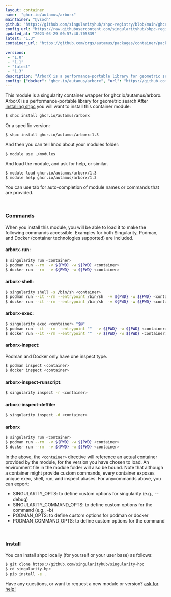 ```yaml
---
layout: container
name:  "ghcr.io/autamus/arborx"
maintainer: "@vsoch"
github: "https://github.com/singularityhub/shpc-registry/blob/main/ghcr.io/autamus/arborx/container.yaml"
config_url: "https://raw.githubusercontent.com/singularityhub/shpc-registry/main/ghcr.io/autamus/arborx/container.yaml"
updated_at: "2023-03-29 00:57:40.705839"
latest: "1.3"
container_url: "https://github.com/orgs/autamus/packages/container/package/arborx"

versions:
 - "1.0"
 - "1.1"
 - "latest"
 - "1.3"
description: "ArborX is a performance-portable library for geometric search"
config: {"docker": "ghcr.io/autamus/arborx", "url": "https://github.com/orgs/autamus/packages/container/package/arborx", "maintainer": "@vsoch", "description": "ArborX is a performance-portable library for geometric search", "latest": {"1.3": "sha256:e535b0f07e17a61d64f399f67076906062425739d2635d8fd71c0ccca187919f"}, "tags": {"1.0": "sha256:d4c1d3e22344cf4c8f3d4b2a4a8f5532b303dc7a75a37c55c463a685b359a03b", "1.1": "sha256:e5970b877b4e9233373440babb70df8db1af648fbe94359f5e8225d833cb23fa", "latest": "sha256:e535b0f07e17a61d64f399f67076906062425739d2635d8fd71c0ccca187919f", "1.3": "sha256:e535b0f07e17a61d64f399f67076906062425739d2635d8fd71c0ccca187919f"}}
---
```


This module is a singularity container wrapper for ghcr.io/autamus/arborx.
ArborX is a performance-portable library for geometric search
After [installing shpc](#install) you will want to install this container module:


```bash
$ shpc install ghcr.io/autamus/arborx
```

Or a specific version:

```bash
$ shpc install ghcr.io/autamus/arborx:1.3
```

And then you can tell lmod about your modules folder:

```bash
$ module use ./modules
```

And load the module, and ask for help, or similar.

```bash
$ module load ghcr.io/autamus/arborx/1.3
$ module help ghcr.io/autamus/arborx/1.3
```

You can use tab for auto-completion of module names or commands that are provided.

<br>

### Commands

When you install this module, you will be able to load it to make the following commands accessible.
Examples for both Singularity, Podman, and Docker (container technologies supported) are included.

#### arborx-run:

```bash
$ singularity run <container>
$ podman run --rm  -v ${PWD} -w ${PWD} <container>
$ docker run --rm  -v ${PWD} -w ${PWD} <container>
```

#### arborx-shell:

```bash
$ singularity shell -s /bin/sh <container>
$ podman run --it --rm --entrypoint /bin/sh  -v ${PWD} -w ${PWD} <container>
$ docker run --it --rm --entrypoint /bin/sh  -v ${PWD} -w ${PWD} <container>
```

#### arborx-exec:

```bash
$ singularity exec <container> "$@"
$ podman run --it --rm --entrypoint ""  -v ${PWD} -w ${PWD} <container> "$@"
$ docker run --it --rm --entrypoint ""  -v ${PWD} -w ${PWD} <container> "$@"
```

#### arborx-inspect:

Podman and Docker only have one inspect type.

```bash
$ podman inspect <container>
$ docker inspect <container>
```

#### arborx-inspect-runscript:

```bash
$ singularity inspect -r <container>
```

#### arborx-inspect-deffile:

```bash
$ singularity inspect -d <container>
```



#### arborx

```bash
$ singularity run <container>
$ podman run --rm  -v ${PWD} -w ${PWD} <container>
$ docker run --rm  -v ${PWD} -w ${PWD} <container>
```


In the above, the `<container>` directive will reference an actual container provided
by the module, for the version you have chosen to load. An environment file in the
module folder will also be bound. Note that although a container
might provide custom commands, every container exposes unique exec, shell, run, and
inspect aliases. For anycommands above, you can export:

 - SINGULARITY_OPTS: to define custom options for singularity (e.g., --debug)
 - SINGULARITY_COMMAND_OPTS: to define custom options for the command (e.g., -b)
 - PODMAN_OPTS: to define custom options for podman or docker
 - PODMAN_COMMAND_OPTS: to define custom options for the command

<br>

### Install

You can install shpc locally (for yourself or your user base) as follows:

```bash
$ git clone https://github.com/singularityhub/singularity-hpc
$ cd singularity-hpc
$ pip install -e .
```

Have any questions, or want to request a new module or version? [ask for help!](https://github.com/singularityhub/singularity-hpc/issues)